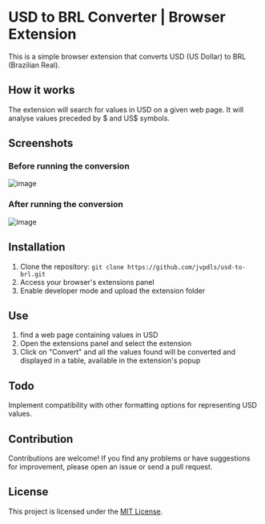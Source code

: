 # USD to BRL Converter | Browser Extension

This is a simple browser extension that converts USD (US Dollar) to BRL (Brazilian Real).

## How it works

The extension will search for values in USD on a given web page. It will analyse values preceded by $ and US$ symbols.

## Screenshots

### Before running the conversion

![image](https://github.com/jvpdls/usd-to-brl/assets/32807182/22212ad6-c7ef-4bec-9e6b-7b80fb92f734)
### After running the conversion

![image](https://github.com/jvpdls/usd-to-brl/assets/32807182/ad75ea07-4f27-4f2b-8bda-2b8c79a0e3ff)

## Installation

1. Clone the repository: `git clone https://github.com/jvpdls/usd-to-brl.git`
2. Access your browser's extensions panel
3. Enable developer mode and upload the extension folder

## Use
1. find a web page containing values in USD
2. Open the extensions panel and select the extension
3. Click on "Convert" and all the values found will be converted and displayed in a table, available in the extension's popup

## Todo

Implement compatibility with other formatting options for representing USD values.

## Contribution

Contributions are welcome! If you find any problems or have suggestions for improvement, please open an issue or send a pull request.

## License

This project is licensed under the [MIT License](https://github.com/jvpdls/usd-to-brl/blob/main/LICENSE).
